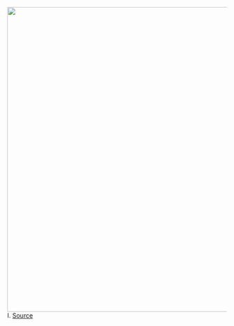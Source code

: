 <img src='https://cdn.vox-cdn.com/thumbor/nnbv7q0uMb0duk8guBzxhkc1WNM=/0x0:2040x1360/1200x800/filters:focal(857x517:1183x843)/cdn.vox-cdn.com/uploads/chorus_image/image/67034807/acastro_190723_1777_tiktok_0001.0.0.jpg' width='700px' /><br/>
I.
<a href='https://www.theverge.com/interface/2020/7/9/21317350/tiktok-ban-india-united-states-china-hong-kong-ftc-regulation-content-policy'> Source <a/>